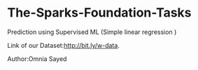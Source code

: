 # The-Sparks-Foundation-Tasks
Prediction using Supervised ML (Simple linear regression )

Link of our Dataset:http://bit.ly/w-data.

Author:Omnia Sayed
